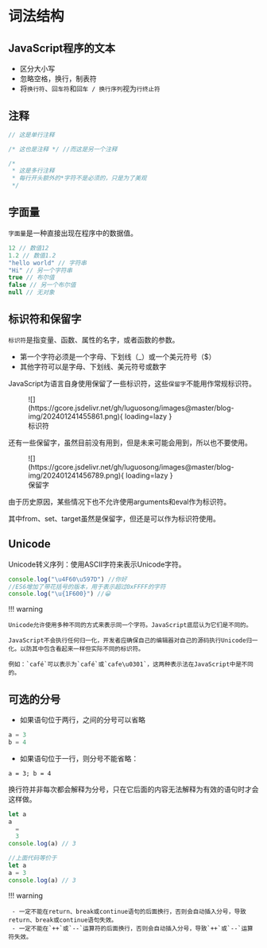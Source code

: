# 词法结构

## JavaScript程序的文本

- 区分大小写
- 忽略空格，换行，制表符
- 将`换行符`、`回车符`和`回车 / 换行序列`视为`行终止符`

## 注释

```javascript
// 这是单行注释

/* 这也是注释 */ //而这是另一个注释

/*
 * 这是多行注释
 * 每行开头额外的*字符不是必须的，只是为了美观
 */
```

## 字面量

`字面量`是一种直接出现在程序中的数据值。

```javascript
12 // 数值12
1.2 // 数值1.2
"hello world" // 字符串
"Hi" // 另一个字符串
true // 布尔值
false // 另一个布尔值
null // 无对象
```

## 标识符和保留字

`标识符`是指变量、函数、属性的名字，或者函数的参数。

- 第一个字符必须是一个字母、下划线（_）或一个美元符号（$）
- 其他字符可以是字母、下划线、美元符号或数字

JavaScript为语言自身使用保留了一些标识符，这些`保留字`不能用作常规标识符。

<figure markdown="span">
  ![](https://gcore.jsdelivr.net/gh/luguosong/images@master/blog-img/202401241455861.png){ loading=lazy }
  <figcaption>标识符</figcaption>
</figure>

还有一些保留字，虽然目前没有用到，但是未来可能会用到，所以也不要使用。

<figure markdown="span">
  ![](https://gcore.jsdelivr.net/gh/luguosong/images@master/blog-img/202401241456789.png){ loading=lazy }
  <figcaption>保留字</figcaption>
</figure>

由于历史原因，某些情况下也不允许使用arguments和eval作为标识符。

其中from、set、target虽然是保留字，但还是可以作为标识符使用。

## Unicode

Unicode转义序列：使用ASCII字符来表示Unicode字符。

```javascript
console.log("\u4F60\u597D") //你好
//ES6增加了带花括号的版本，用于表示超过0xFFFF的字符
console.log("\u{1F600}") //😀
```

!!! warning

    Unicode允许使用多种不同的方式来表示同一个字符。JavaScript底层认为它们是不同的。

    JavaScript不会执行任何归一化，开发者应确保自己的编辑器对自己的源码执行Unicode归一化。以防其中包含看起来一样但实际不同的标识符。

    例如：`café`可以表示为`café`或`cafe\u0301`，这两种表示法在JavaScript中是不同的。

## 可选的分号

- 如果语句位于两行，之间的分号可以省略

```javascript
a = 3
b = 4
```

- 如果语句位于一行，则分号不能省略：

```
a = 3; b = 4
```

换行符并非每次都会解释为分号，只在它后面的内容无法解释为有效的语句时才会这样做。

```javascript
let a
a
  =
  3
console.log(a) // 3

//上面代码等价于
let a
a = 3
console.log(a) // 3
```

!!! warning
    
     - 一定不能在return、break或continue语句的后面换行，否则会自动插入分号，导致return、break或continue语句失效。
     - 一定不能在`++`或`--`运算符的后面换行，否则会自动插入分号，导致`++`或`--`运算符失效。

